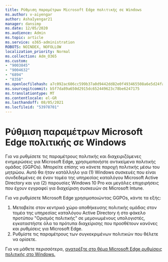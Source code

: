 ```yaml
---
title: Ρύθμιση παραμέτρων Microsoft Edge πολιτικής σε Windows
ms.author: v-aiyengar
author: AshaIyengar21
manager: dansimp
ms.date: 12/05/2020
ms.audience: Admin
ms.topic: article
ms.service: o365-administration
ROBOTS: NOINDEX, NOFOLLOW
localization_priority: Normal
ms.collection: Adm_O365
ms.custom:
- "9003845"
- "9004632"
- "6894"
- "8358"
ms.openlocfilehash: a7c092ac606cc599b37a0d9442dd82e0f493465508a6e5d24fa0589d0f3bb19a
ms.sourcegitcommit: b5f7da89a650d2915dc652449623c78be6247175
ms.translationtype: MT
ms.contentlocale: el-GR
ms.lasthandoff: 08/05/2021
ms.locfileid: "53978701"
---
```

# <a name="configure-microsoft-edge-policy-settings-on-windows"></a>Ρύθμιση παραμέτρων Microsoft Edge πολιτικής σε Windows

Για να ρυθμίσετε τις παραμέτρους πολιτικής και διαχειριζόμενες ενημερώσεις για Microsoft Edge, χρησιμοποιήστε αντικείμενα πολιτικής ομάδας (GGPOs). Μπορείτε επίσης να κάνετε παροχή πολιτικής μέσω του μητρώου. Αυτό θα ήταν κατάλληλο για (1) Windows συσκευές που είναι συνδεδεμένες σε έναν τομέα της υπηρεσίας καταλόγου Microsoft Active Directory και για (2) παρουσίες Windows 10 Pro και μεγάλες επιχειρήσεις που έχουν εγγραφεί για διαχείριση συσκευών σε Microsoft Intune.

Για να ρυθμίσετε Microsoft Edge χρησιμοποιώντας GGPOs, κάντε τα εξής:

1. Μεταβείτε στον κεντρικό χώρο αποθήκευσης πολιτικής ομάδας στον τομέα της υπηρεσίας καταλόγου Active Directory ή στο φάκελο προτύπου "Ορισμός πολιτικής" σε μεμονωμένους υπολογιστές, εγκαταστήστε όλα τα πρότυπα διαχείρισης που προσθέτουν κανόνες και ρυθμίσεις για Microsoft Edge.
2. Ρυθμίστε τις παραμέτρους των συγκεκριμένων πολιτικών που θέλετε να ορίσετε.

Για να μάθετε περισσότερα, [ανατρέξτε στο θέμα Microsoft Edge ρυθμίσεις πολιτικής στο Windows.](https://go.microsoft.com/fwlink/?linkid=2135024)
